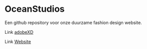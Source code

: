 # OceanStudios
Een github repository voor onze duurzame fashion design website.

Link [adobeXD]

Link [Website]

[adobeXD]: private/website.xd
[Website]: http://oceanstudios.nl/
